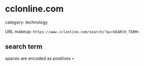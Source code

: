 # cclonline.com

category: technology

URL makeup: `https://www.cclonline.com/search/?q=<SEARCH_TERM>`

## search term
spaces are encoded as positives `+`

